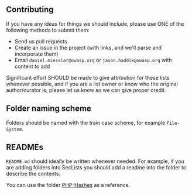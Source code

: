 ## Contributing

If you have any ideas for things we should include, please use ONE of the following methods to submit them:

* Send us pull requests
* Create an issue in the project (with links, and we'll parse and incorporate them)
* Email `daniel.miessler@owasp.org` or `jason.haddix@owasp.org` with content to add

Significant effort SHOULD be made to give attribution for these lists whenever possible, and if you are a list owner or know who the original author/curator is, please let us know so we can give proper credit.

## Folder naming scheme

Folders should be named with the train case scheme, for example `File-System`.

## READMEs

`README.md` should ideally be written whenever needed. For example, if you are adding folders into SecLists you should add a readme into the folder to describe the contents.

You can use the folder [PHP-Hashes](Passwords/PHP-Hashes/) as a reference.
